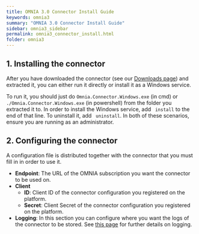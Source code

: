 ```yaml
---
title: OMNIA 3.0 Connector Install Guide
keywords: omnia3
summary: "OMNIA 3.0 Connector Install Guide"
sidebar: omnia3_sidebar
permalink: omnia3_connector_install.html
folder: omnia3
---
```

## 1. Installing the connector

After you have downloaded the connector (see our [Downloads page](omnia3_downloads.html)) and extracted it, you can either run it directly or install it as a Windows service.

To run it, you should just do `Omnia.Connector.Windows.exe` (in cmd) or `./Omnia.Connector.Windows.exe` (in powershell) from the folder you extracted it to. In order to install the Windows service, add ` install` to the end of that line. To uninstall it, add ` uninstall`. In both of these scenarios, ensure you are running as an administrator.

## 2. Configuring the connector

A configuration file is distributed together with the connector that you must fill in in order to use it. 

- **Endpoint**: The URL of the OMNIA subscription you want the connector to be used on.
- **Client**
    - **ID**: Client ID of the connector configuration you registered on the platform.
    - **Secret**: Client Secret of the connector configuration you registered on the platform.
- **Logging**: In this section you can configure where you want the logs of the connector to be stored. See [this page](omnia3_connector_logs.html) for further details on logging.